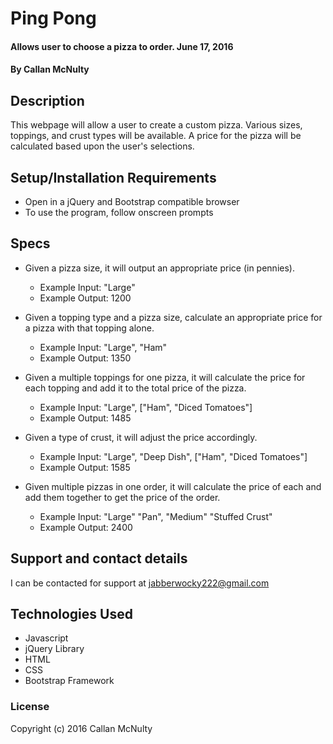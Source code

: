 # Ping Pong

#### Allows user to choose a pizza to order. June 17, 2016

#### By Callan McNulty

## Description

This webpage will allow a user to create a custom pizza. Various sizes, toppings, and crust types will be available. A price for the pizza will be calculated based upon the user's selections.

## Setup/Installation Requirements

* Open in a jQuery and Bootstrap compatible browser
* To use the program, follow onscreen prompts

## Specs

* Given a pizza size, it will output an appropriate price (in pennies).
  * Example Input: "Large"
  * Example Output: 1200

* Given a topping type and a pizza size, calculate an appropriate price for a pizza with that topping alone.
  * Example Input: "Large", "Ham"
  * Example Output: 1350

* Given a multiple toppings for one pizza, it will calculate the price for each topping and add it to the total price of the pizza.
  * Example Input: "Large", ["Ham", "Diced Tomatoes"]
  * Example Output: 1485

* Given a type of crust, it will adjust the price accordingly.
  * Example Input: "Large", "Deep Dish", ["Ham", "Diced Tomatoes"]
  * Example Output: 1585

* Given multiple pizzas in one order, it will calculate the price of each and add them together to get the price of the order.
  * Example Input: "Large" "Pan", "Medium" "Stuffed Crust"
  * Example Output: 2400

## Support and contact details

I can be contacted for support at jabberwocky222@gmail.com

## Technologies Used

* Javascript
* jQuery Library
* HTML
* CSS
* Bootstrap Framework

### License

Copyright (c) 2016 Callan McNulty
